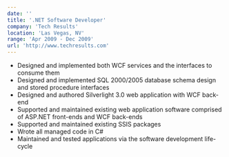 ```yaml
---
date: ''
title: '.NET Software Developer'
company: 'Tech Results'
location: 'Las Vegas, NV'
range: 'Apr 2009 - Dec 2009'
url: 'http://www.techresults.com'
---
```


- Designed and implemented both WCF services and the interfaces to consume them
- Designed and implemented SQL 2000/2005 database schema design and stored procedure interfaces
- Designed and authored Silverlight 3.0 web application with WCF back-end
- Supported and maintained existing web application software comprised of ASP.NET front-ends and WCF back-ends
- Supported and maintained existing SSIS packages
- Wrote all managed code in C#
- Maintained and tested applications via the software development life-cycle
